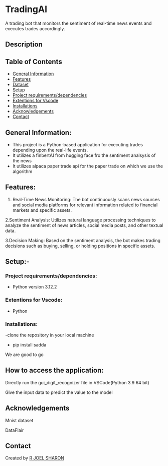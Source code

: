 # TradingAI
A trading bot that monitors the sentiment of real-time news events and executes trades accordingly.
## **Description**
## **Table of Contents**
- [General Information](https://github.com/jsjoel/TradingAI#general-information)
- [Features](https://github.com/jsjoel/TradingAI#features)
- [Dataset](https://github.com/jsjoel/TradingAI#dataset)
- [Setup](https://github.com/jsjoel/TradingAI#setup-)
- [Project requirements/dependencies](https://github.com/jsjoel/TradingAI#project-requirementsdependencies)
- [Extentions for Vscode](https://github.com/jsjoel/TradingAI#extentions-for-vscode)
- [Installations](https://github.com/jsjoel/TradingAI#installations)
- [Acknowledgements](https://github.com/jsjoel/TradingAI#acknowledgements)
- [Contact](https://github.com/jsjoel/TradingAI#contact)

## **General Information:**

- This project is a Python-based application for executing trades depending upon the real-life events.
- It utilizes a finbertAI from hugging face fro the sentiment analsysis of the news
- It utilizes alpaca paper trade api for the paper trade on which we use the algorithm
  
## **Features:**

1. Real-Time News Monitoring: The bot continuously scans news sources and social media platforms for relevant information related to financial markets and specific assets.

2.Sentiment Analysis: Utilizes natural language processing techniques to analyze the sentiment of news articles, social media posts, and other textual data.

3.Decision Making: Based on the sentiment analysis, the bot makes trading decisions such as buying, selling, or holding positions in specific assets.


## **Setup:-**


### **Project requirements/dependencies:**

- Python version 3.12.2


### Extentions for Vscode:

- Python

### Installations:
-clone the repository in your local machine
- pip install
      sadda

We are good to go

## **How to access the application:**

Directly run the gui_digit_recognizer file in VSCode(Python 3.9  64 bit)

Give the input data to predict the value to the model

## **Acknowledgements**
Mnist dataset

DataFlair


## **Contact**

Created by [R JOEL SHARON](https://github.com/jsjoel)


